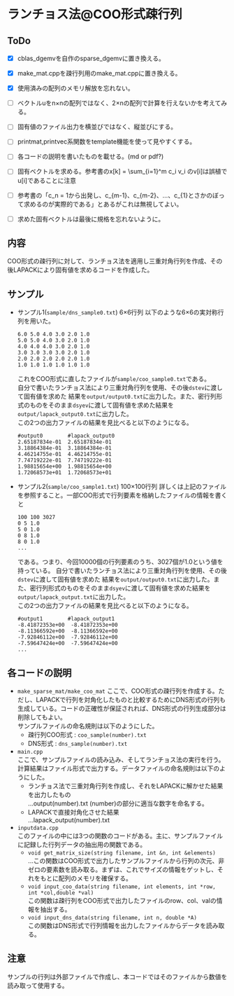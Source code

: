# ランチョス法@COO形式疎行列

## ToDo
- [x] cblas_dgemvを自作のsparse_dgemvに置き換える。<br>
- [x] make_mat.cppを疎行列用のmake_mat.cppに置き換える。<br>
- [x] 使用済みの配列のメモリ解放を忘れない。<br>
- [ ] ベクトルuをn×nの配列ではなく、2×nの配列で計算を行えないかを考えてみる。<br>
- [ ] 固有値のファイル出力を横並びではなく、縦並びにする。<br>
- [ ] printmat,printvec系関数をtemplate機能を使って見やすくする。<br>
- [ ] 各コードの説明を書いたものを載せる。(md or pdf?)<br>
- [ ] 固有ベクトルを求める。参考書のx[k] = \sum_{i=1}^m c_i v_i のv[i]は誤植でu[i]であることに注意
- [ ] 参考書の「c_n = 1から出発し、c_{m-1}、c_{m-2}、...、c_{1}とさかのぼって求めるのが実際的である」とあるがこれは無視してよい。
- [ ] 求めた固有ベクトルは最後に規格を忘れないように。


## 内容
COO形式の疎行列に対して、ランチョス法を適用し三重対角行列を作成、その後LAPACKにより固有値を求めるコードを作成した。

## サンプル
- サンプル1(`sample/dns_sample0.txt`) 6×6行列
    以下のような6×6の実対称行列を用いた。
    ~~~
    6.0 5.0 4.0 3.0 2.0 1.0
    5.0 5.0 4.0 3.0 2.0 1.0
    4.0 4.0 4.0 3.0 2.0 1.0
    3.0 3.0 3.0 3.0 2.0 1.0
    2.0 2.0 2.0 2.0 2.0 1.0
    1.0 1.0 1.0 1.0 1.0 1.0
    ~~~
    これをCOO形式に直したファイルが`sample/coo_sample0.txt`である。<br>
    自分で書いたランチョス法により三重対角行列を使用、その後`dstev`に渡して固有値を求めた
    結果を`output/output0.txt`に出力した。また、密行列形式のものをそのまま`dsyev`に渡して固有値を求めた結果を`output/lapack_output0.txt`に出力した。<br>
    この2つの出力ファイルの結果を見比べると以下のようになる。
    ~~~
    #output0        #lapack_output0
    2.65187834e-01  2.65187834e-01
    3.18864384e-01  3.18864384e-01
    4.46214755e-01  4.46214755e-01
    7.74719222e-01  7.74719222e-01
    1.98815654e+00  1.98815654e+00
    1.72068573e+01  1.72068573e+01
    ~~~

- サンプル2(`sample/coo_sample1.txt`) 100×100行列
    詳しくは上記のファイルを参照すること。一部COO形式で行列要素を格納したファイルの情報を書くと
    ~~~
    100 100 3027
    0 5 1.0
    5 0 1.0
    0 8 1.0
    8 0 1.0
    ...
    ~~~
    である。つまり、今回10000個の行列要素のうち、3027個が1.0という値を持っている。
    自分で書いたランチョス法により三重対角行列を使用、その後`dstev`に渡して固有値を求めた
    結果を`output/output0.txt`に出力した。また、密行列形式のものをそのまま`dsyev`に渡して固有値を求めた結果を`output/lapack_output.txt`に出力した。<br>
    この2つの出力ファイルの結果を見比べると以下のようになる。
    ~~~
    #output1        #lapack_output1
    -8.41872353e+00  -8.41872353e+00
    -8.11366592e+00  -8.11366592e+00
    -7.92846112e+00  -7.92846112e+00
    -7.59647424e+00  -7.59647424e+00
    ...
    ~~~

## 各コードの説明
- `make_sparse_mat/make_coo_mat`
    ここで、COO形式の疎行列を作成する。ただし、LAPACKで行列を対角化したものと比較するためにDNS形式の行列も
    生成している。コードの正確性が保証されれば、DNS形式の行列生成部分は削除してもよい。<br>
    サンプルファイルの命名規則は以下のようにした。<br>
    - 疎行列COO形式 : `coo_sample(number).txt`
    - DNS形式 : `dns_sample(number).txt`
- `main.cpp`<br>
    ここで、サンプルファイルの読み込み、そしてランチョス法の実行を行う。
    計算結果はファイル形式で出力する。データファイルの命名規則は以下のようにした。
    - ランチョス法で三重対角行列を作成し、それをLAPACKに解かせた結果を出力したもの<br>
        ...output(number).txt   (number)の部分に適当な数字を命名する。
    - LAPACKで直接対角化させた結果<br>
        ...lapack_output(number).txt
- `inputdata.cpp`<br>
    このファイルの中には3つの関数のコードがある。主に、サンプルファイルに記録した行列データの抽出用の関数である。
    - `void get_matrix_size(string filename, int &n, int &elements)`<br>
        ...この関数はCOO形式で出力したサンプルファイルから行列の次元、非ゼロの要素数を読み取る。まずは、これでサイズの情報をゲットし、それをもとに配列のメモリを確保する。
    - `void input_coo_data(string filename, int elements, int *row, int *col,double *val)`<br>
        この関数は疎行列をCOO形式で出力したファイルのrow、col、valの情報を抽出する。
    -  `void input_dns_data(string filename, int n, double *A)`<br>
        この関数はDNS形式で行列情報を出力したファイルからデータを読み取る。
            

## 注意
サンプルの行列は外部ファイルで作成し、本コードではそのファイルから数値を読み取って使用する。